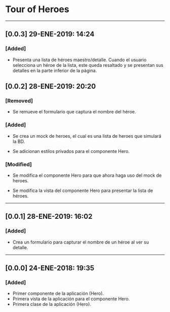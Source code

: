 # Tour of Heroes
----
## [0.0.3] 29-ENE-2019: 14:24
### [Added]
* Presenta una lista de héroes maestro/detalle. Cuando el usuario selecciona un héroe de la lista, este queda resaltado y se presentan sus detalles en la parte inferior de la página.


## [0.0.2] 28-ENE-2019: 20:20
### [Removed]
* Se remueve el formulario que captura el nombre del héroe.

### [Added]
* Se crea un mock de heroes, el cual es una lista de heroes que simulará la BD.

* Se adicionan estilos privados para el componente Hero.

### [Modified]
* Se modifica el componente Hero para que ahora haga uso del mock de heroes.

* Se modifica la vista del componente Hero para presentar la lista de héroes.
----

## [0.0.1] 28-ENE-2019: 16:02
### [Added]
* Crea un formulario para capturar el nombre de un héroe al ver su detalle.
----

## [0.0.0] 24-ENE-2018: 19:35
### [Added]
* Primer componente de la aplicación (Hero).
* Primera vista de la aplicación para el componente Hero.
* Primera clase de la aplicación (Hero).
